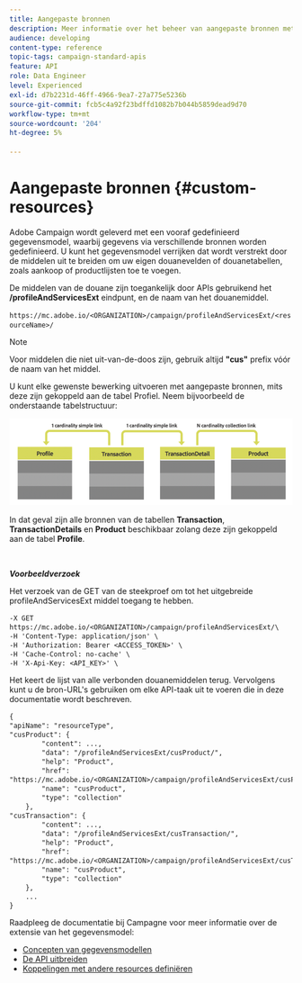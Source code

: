 ```yaml
---
title: Aangepaste bronnen
description: Meer informatie over het beheer van aangepaste bronnen met API's/
audience: developing
content-type: reference
topic-tags: campaign-standard-apis
feature: API
role: Data Engineer
level: Experienced
exl-id: d7b2231d-46ff-4966-9ea7-27a775e5236b
source-git-commit: fcb5c4a92f23bdffd1082b7b044b5859dead9d70
workflow-type: tm+mt
source-wordcount: '204'
ht-degree: 5%

---
```


# Aangepaste bronnen {#custom-resources}

Adobe Campaign wordt geleverd met een vooraf gedefinieerd gegevensmodel, waarbij gegevens via verschillende bronnen worden gedefinieerd. U kunt het gegevensmodel verrijken dat wordt verstrekt door de middelen uit te breiden om uw eigen douanevelden of douanetabellen, zoals aankoop of productlijsten toe te voegen.

De middelen van de douane zijn toegankelijk door APIs gebruikend het **/profileAndServicesExt** eindpunt, en de naam van het douanemiddel.

`https://mc.adobe.io/<ORGANIZATION>/campaign/profileAndServicesExt/<resourceName>/`

>[!NOTE]
>
>Voor middelen die niet uit-van-de-doos zijn, gebruik altijd <b>&quot;cus&quot;</b> prefix vóór de naam van het middel.

U kunt elke gewenste bewerking uitvoeren met aangepaste bronnen, mits deze zijn gekoppeld aan de tabel Profiel. Neem bijvoorbeeld de onderstaande tabelstructuur:

![alt-tekst](assets/cusresources.png)

In dat geval zijn alle bronnen van de tabellen **Transaction**, **TransactionDetails** en **Product** beschikbaar zolang deze zijn gekoppeld aan de tabel **Profile**.

<br/>

***Voorbeeldverzoek***

Het verzoek van de GET van de steekproef om tot het uitgebreide profileAndServicesExt middel toegang te hebben.

```
-X GET https://mc.adobe.io/<ORGANIZATION>/campaign/profileAndServicesExt/\
-H 'Content-Type: application/json' \
-H 'Authorization: Bearer <ACCESS_TOKEN>' \
-H 'Cache-Control: no-cache' \
-H 'X-Api-Key: <API_KEY>' \
```

Het keert de lijst van alle verbonden douanemiddelen terug. Vervolgens kunt u de bron-URL&#39;s gebruiken om elke API-taak uit te voeren die in deze documentatie wordt beschreven.

```
{
"apiName": "resourceType",
"cusProduct": {
        "content": ...,
        "data": "/profileAndServicesExt/cusProduct/",
        "help": "Product",
        "href": "https://mc.adobe.io/<ORGANIZATION>/campaign/profileAndServicesExt/cusProduct/metadata",
        "name": "cusProduct",
        "type": "collection"
    },
"cusTransaction": {
        "content": ...,
        "data": "/profileAndServicesExt/cusTransaction/",
        "help": "Product",
        "href": "https://mc.adobe.io/<ORGANIZATION>/campaign/profileAndServicesExt/cusTransaction/metadata",
        "name": "cusProduct",
        "type": "collection"
    },
    ...
}
```

Raadpleeg de documentatie bij Campagne voor meer informatie over de extensie van het gegevensmodel:

* [Concepten van gegevensmodellen](../../developing/using/data-model-concepts.md)
* [De API uitbreiden](../../developing/using/about-extending-the-api.md)
* [Koppelingen met andere resources definiëren](https://helpx.adobe.com/campaign/standard/developing/using/configuring-the-resource-s-data-structure.html#defining-links-with-other-resources)
